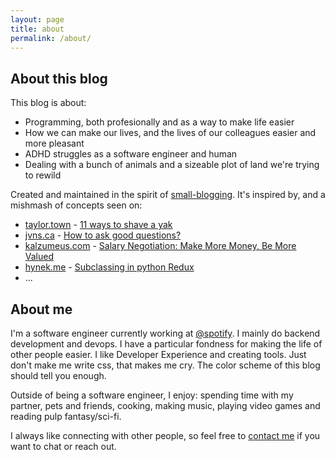 ```yaml
---
layout: page
title: about
permalink: /about/
---
```


## About this blog

This blog is about:
- Programming, both profesionally and as a way to make life easier
- How we can make our lives, and the lives of our colleagues easier and more pleasant
- ADHD struggles as a software engineer and human
- Dealing with a bunch of animals and a sizeable plot of land we're trying to rewild

Created and maintained in the spirit of [small-blogging](https://tomcritchlow.com/2018/02/23/small-b-blogging/). It's inspired by, and a mishmash of concepts seen on:
- [taylor.town](https://taylor.town) - [11 ways to shave a yak](https://taylor.town/shave-a-yak)
- [jvns.ca](https://jvns.ca) - [How to ask good questions?](https://jvns.ca/blog/good-questions/)
- [kalzumeus.com](https://www.kalzumeus.com) - [Salary Negotiation: Make More Money, Be More Valued](https://www.kalzumeus.com/2012/01/23/salary-negotiation/)
- [hynek.me](https://hynek.me) - [Subclassing in python Redux](https://hynek.me/articles/python-subclassing-redux/)
- ...


## About me

I'm a software engineer currently working at [@spotify](https://spotify.com). I mainly do backend development and devops. I have a particular fondness for making the life of other people easier. I like Developer Experience and creating tools. Just don't make me write css, that makes me cry. The color scheme of this blog should tell you enough. 

Outside of being a software engineer, I enjoy: spending time with my partner, pets and friends, cooking, making music, playing video games and reading pulp fantasy/sci-fi.

I always like connecting with other people, so feel free to [contact me](/contact) if you want to chat or reach out.
